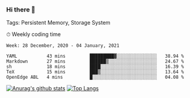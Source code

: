 ### Hi there 👋

Tags: Persistent Memory, Storage System

<!--

[![Anurag's github stats](https://github-readme-stats.vercel.app/api?username=wwyf)](https://github.com/anuraghazra/github-readme-stats)

[![Anurag's github stats](https://github-readme-stats.vercel.app/api?username=wwyf&count_private=true)](https://github.com/anuraghazra/github-readme-stats)


[![Top Langs](https://github-readme-stats.vercel.app/api/top-langs/?username=wwyf&count_private=true&&hide=jupyter%20notebook,html)](https://github.com/anuraghazra/github-readme-stats)



-->


⏱ Weekly coding time

<!--START_SECTION:waka-->
```text
Week: 28 December, 2020 - 04 January, 2021

YAML           43 mins         █████████▓░░░░░░░░░░░░░░░   38.94 % 
Markdown       27 mins         ██████▒░░░░░░░░░░░░░░░░░░   24.67 % 
sh             18 mins         ████░░░░░░░░░░░░░░░░░░░░░   16.39 % 
TeX            15 mins         ███▒░░░░░░░░░░░░░░░░░░░░░   13.64 % 
OpenEdge ABL   4 mins          █░░░░░░░░░░░░░░░░░░░░░░░░   04.08 % 
```
<!--END_SECTION:waka-->



[![Anurag's github stats](https://github-readme-stats.vercel.app/api?username=wwyf&count_private=true&show_icons=true&hide_border=true)](https://github.com/anuraghazra/github-readme-stats) [![Top Langs](https://github-readme-stats.vercel.app/api/top-langs/?username=wwyf&count_private=true&hide=jupyter%20notebook,html&langs_count=10&layout=compact&hide_border=true)](https://github.com/anuraghazra/github-readme-stats)

<!--

[![willianrod's wakatime stats](https://github-readme-stats.vercel.app/api/wakatime?username=wwyf)](https://github.com/anuraghazra/github-readme-stats)


-->
